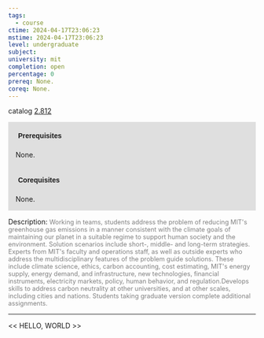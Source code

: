 ```yaml
---
tags:
  - course
ctime: 2024-04-17T23:06:23
mstime: 2024-04-17T23:06:23
level: undergraduate
subject: 
university: mit
completion: open
percentage: 0
prereq: None.
coreq: None.
---
```


catalog [2.812](http://student.mit.edu/catalog/m2c.html#2.812)

<span style="display: block; padding: 15px; background-color: rgb(100, 100, 100, 0.2);"><font id="m_prereq1947_0" style="display: block; font-family: Arial, sans-serif; font-weight: bold; padding: 5px">Prerequisites</font><br><span id="prereq1947_0">None.</span></span>
<span style="display: block; padding: 15px; background-color: rgb(100, 100, 100, 0.2);"><font id="m_coreq1947_0" style="display: block; font-family: Arial, sans-serif; font-weight: bold; padding: 5px">Corequisites</font><br><span id="coreq1947_0">None.</span></span>

<font style="">Description:</font>
<font style="color: grey; font-size: 0.8rem;">Working in teams, students address the problem of reducing MIT's greenhouse gas emissions in a manner consistent with the climate goals of maintaining our planet in a suitable regime to support human society and the environment. Solution scenarios include short-, middle- and long-term strategies. Experts from MIT's faculty and operations staff, as well as outside experts who address the multidisciplinary features of the problem guide solutions. These include climate science, ethics, carbon accounting, cost estimating, MIT's energy supply, energy demand, and infrastructure, new technologies, financial instruments, electricity markets, policy, human behavior, and regulation.Develops skills to address carbon neutrality at other universities, and at other scales, including cities and nations. Students taking graduate version complete additional assignments.</font>



---

<< HELLO, WORLD >>
